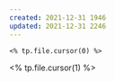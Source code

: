 ```yaml
---
created: 2021-12-31 1946
updated: 2021-12-31 2246
---
```

```info
<% tp.file.cursor(0) %>
```
<% tp.file.cursor(1) %>